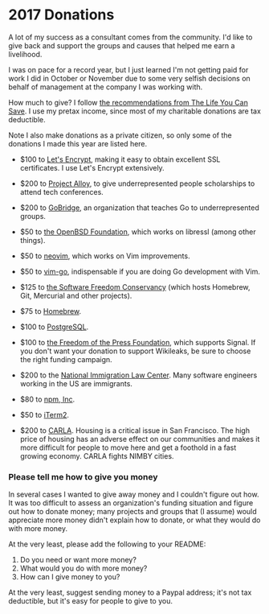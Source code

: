 # 2017 Donations

A lot of my success as a consultant comes from the community. I'd like to give
back and support the groups and causes that helped me earn a livelihood.

I was on pace for a record year, but I just learned I'm not getting paid for
work I did in October or November due to some very selfish decisions on behalf
of management at the company I was working with.

How much to give? I follow [the recommendations from The Life You Can
Save][giving-recommendation]. I use my pretax income, since most of my
charitable donations are tax deductible.

Note I also make donations as a private citizen, so only some of the donations
I made this year are listed here.

- $100 to [Let's Encrypt][le], making it easy to obtain excellent SSL
certificates. I use Let's Encrypt extensively.

- $200 to [Project Alloy][projectalloy], to give underrepresented people
scholarships to attend tech conferences.

- $200 to [GoBridge][gobridge], an organization that teaches Go to
underrepresented groups.

- $50 to [the OpenBSD Foundation][openbsd], which works on libressl (among
other things).

- $50 to [neovim][neovim], which works on Vim improvements.

- $50 to [vim-go][vim-go], indispensable if you are doing Go development with
  Vim.

- $125 to [the Software Freedom Conservancy][sfc] (which hosts Homebrew, Git,
  Mercurial and other projects).

- $75 to [Homebrew](https://brew.sh).

- $100 to [PostgreSQL][postgres].

- $100 to [the Freedom of the Press Foundation][press], which supports Signal.
  If you don't want your donation to support Wikileaks, be sure to choose the
  right funding campaign.

- $200 to the [National Immigration Law Center][nilc]. Many software engineers
  working in the US are immigrants.

- $80 to [npm, Inc](https://npmjs.org).

- $50 to [iTerm2](https://www.iterm2.com/).

- $200 to [CARLA][carla]. Housing is a critical issue in San Francisco. The
high price of housing has an adverse effect on our communities and makes it
more difficult for people to move here and get a foothold in a fast growing
economy. CARLA fights NIMBY cities.

### Please tell me how to give you money

In several cases I wanted to give away money and I couldn't figure out how. It
was too difficult to assess an organization's funding situation and figure out
how to donate money; many projects and groups that (I assume) would appreciate
more money didn't explain how to donate, or what they would do with more money.

At the very least, please add the following to your README:

1) Do you need or want more money?
2) What would you do with more money?
3) How can I give money to you?

At the very least, suggest sending money to a Paypal address; it's not tax
deductible, but it's easy for people to give to you.

[giving-recommendation]: https://www.thelifeyoucansave.org/Take-the-Pledge
[le]: https://letsencrypt.org/
[projectalloy]: https://www.projectalloy.org/
[sfc]: https://sfconservancy.org/projects/current/
[carla]: http://carlaef.org/
[postgres]: http://www.spi-inc.org/
[press]: https://freedom.press/
[nilc]: https://www.nilc.org/
[gobridge]: https://golangbridge.org/
[openbsd]: http://www.openbsdfoundation.org/
[neovim]: https://neovim.io/
[vim-go]: https://github.com/fatih/vim-go
